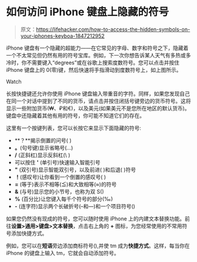 # 如何访问 iPhone 键盘上隐藏的符号

> 原文：<https://lifehacker.com/how-to-access-the-hidden-symbols-on-your-iphones-keyboa-1847212952>

iPhone 键盘有一个隐藏的超能力——在它常见的字母、数字和符号之下，隐藏着一个不太常见但仍然有用的符号宝库。例如，下一次你想告诉某人天气有多热或多冷时，你不需要键入“degrees”或在谷歌上搜索度数符号。您可以点击并按住 iPhone 键盘上的 0(零)键，然后快速将手指滑动到度数符号上，如上图所示。

Watch

长按快捷键还允许你使用 iPhone 键盘输入带重音的字符。同样，如果您发现自己在同一个对话中提到了不同的货币，请点击并按住闭括号键旁边的货币符号。这将显示一些附加货币(₩、₽和€)，以及美元(如果美元不是您所在地区的默认货币)。键盘中还隐藏着其他有用的符号，你可能不知道它们的存在。

这里有一个按键列表，您可以长按它来显示下面隐藏的符号:

*   **？**揭示倒置的问号( )
*   **。**(句号键)显示省略号(…)
*   **/** (正斜杠)显示反斜杠(\ )
*   可以按住 **'** (单引号)快速输入智能引号
*   **"** (双引号)显示智能双引号，以及前进( )和后退( )符号
*   **！**(感叹号)让你看到一个倒置的感叹号( )
*   **=** (等于)表示不相等(≦)和大致相等(≈)的符号
*   **&** (与号)显示您的小节号，也称为双 S()
*   **%** (百分比)让您键入每千个符号的部分(‰)
*   **-** (连字符)显示两个长破折号(–和—)和一个项目符号()

如果您仍然没有现成的符号，您可以随时使用 iPhone 上的内建文本替换功能。前往**设置>通用>键盘>文本替换**，点击右上角的 **+** 图标，为您经常使用的不常用符号添加快捷方式。

例如，您可以在**短语**旁边添加商标符号(),并使 tm 成为**快捷方式**。这样，每当你在 iPhone 的键盘上输入 tm，它就会自动添加符号。